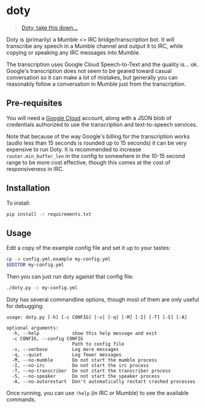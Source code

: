 # doty
>[Doty, take this down...](https://www.youtube.com/watch?v=JiG_tOoqfIM)

Doty is (primarily) a Mumble <> IRC bridge/transcription bot. It will transcribe any speech
in a Mumble channel and output it to IRC, while copying or speaking any IRC
messages into Mumble.

The transcription uses Google Cloud Speech-to-Text and the quality is... ok. Google's
transcription does not seem to be geared toward casual conversation so it can
make a lot of mistakes, but generally you can reasonably follow a conversation in
Mumble just from the transcription.

## Pre-requisites

You will need a [Google Cloud](https://cloud.google.com/) account, along with
a JSON blob of credentials authorized to use the transcription and text-to-speech
services.

Note that because of the way Google's billing for the transcription works
(audio less than 15 seconds is rounded up to 15 seconds) it can be very expensive to
run Doty. It is recommended to increase `router.min_buffer_len` in the config to
somewhere in the 10-15 second range to be more cost effective, though this comes
at the cost of responsiveness in IRC.

## Installation

To install:

~~~~bash
pip install -r requirements.txt
~~~~

## Usage

Edit a copy of the example config file and set it up to your tastes:

~~~~bash
cp -a config.yml.example my-config.yml
$EDITOR my-config.yml
~~~~

Then you can just run doty against that config file:

~~~~bash
./doty.py -c my-config.yml
~~~~

Doty has several commandline options, though most of them are only useful for
debugging:

~~~~
usage: doty.py [-h] [-c CONFIG] [-v] [-q] [-M] [-I] [-T] [-S] [-A]

optional arguments:
  -h, --help            show this help message and exit
  -c CONFIG, --config CONFIG
                        Path to config file
  -v, --verbose         Log more messages
  -q, --quiet           Log fewer messages
  -M, --no-mumble       Do not start the mumble process
  -I, --no-irc          Do not start the irc process
  -T, --no-transcriber  Do not start the transcriber process
  -S, --no-speaker      Do not start the speaker process
  -A, --no-autorestart  Don't automatically restart crashed processes
~~~~

Once running, you can use `!help` (in IRC or Mumble) to see the available commands.
